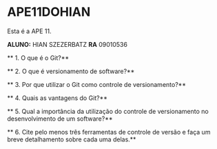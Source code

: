 # APE11DOHIAN
Esta é a APE 11.

**ALUNO:**  HIAN  SZEZERBATZ **RA** 09010536

** 1. O que é o Git?**

** 2. O que é versionamento de software?**

** 3. Por que utilizar o Git como controle de versionamento?**

** 4. Quais as vantagens do Git?**

** 5. Qual a importância da utilização do controle de versionamento no desenvolvimento de um software?**

** 6. Cite pelo menos três ferramentas de controle de versão e faça um breve detalhamento sobre cada uma delas.**
